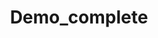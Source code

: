 ---
authors:
- Khanspers
- MaintBot
description: 'Statins inhibit endogenous cholesterol production by competitive inhibition
  of HMG-CoA reductase (HMGCR), the enzyme that catalyzes conversion of HMG-CoA to
  mevalonate, an early rate-limiting step in cholesterol synthesis. This pathway delineates
  genes involved in statin pharmacogenomics.  This pathway is part of the WikiPathways
  video tutorial: http://wikipathways.org/index.php/Help:Tutorial'
last-edited: 2019-09-17
organisms:
- Homo sapiens
redirect_from:
- /index.php/Pathway:WP3418
- /instance/WP3418
schema-jsonld:
- '@context': https://schema.org/
  '@id': https://wikipathways.github.io/pathways/WP3418.html
  '@type': Dataset
  creator:
    '@type': Organization
    name: WikiPathways
  description: 'Statins inhibit endogenous cholesterol production by competitive inhibition
    of HMG-CoA reductase (HMGCR), the enzyme that catalyzes conversion of HMG-CoA
    to mevalonate, an early rate-limiting step in cholesterol synthesis. This pathway
    delineates genes involved in statin pharmacogenomics.  This pathway is part of
    the WikiPathways video tutorial: http://wikipathways.org/index.php/Help:Tutorial'
  keywords:
  - FDFT1
  - Cholesterol
  - SQLE
  - MTTP
  - Mevalonate
  - HMGCR
  - Cholesterol ester
  - PDIA2
  - Statin
  - HMG-CoA
  - SOAT1
  - Squalene
  license: CC0
  name: Demo_complete
seo: CreativeWork
title: Demo_complete
wpid: WP3418
---